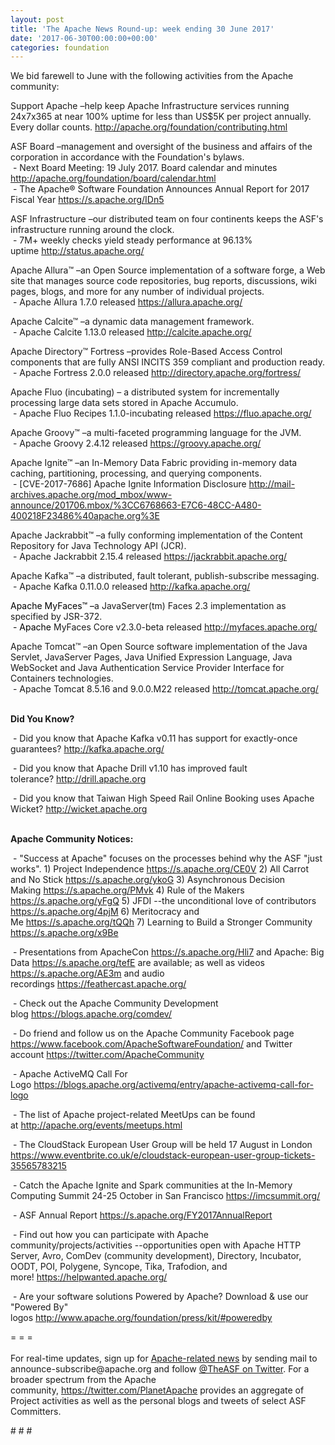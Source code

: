 ```yaml
---
layout: post
title: 'The Apache News Round-up: week ending 30 June 2017'
date: '2017-06-30T00:00:00+00:00'
categories: foundation
---
```

<p>We bid farewell to June with the following activities from the Apache community:</p> 
  <p>Support Apache&nbsp;–help keep Apache Infrastructure services running 24x7x365 at near 100% uptime for less than US$5K per project annually. Every dollar counts. <a href="http://apache.org/foundation/contributing.html">http://apache.org/foundation/contributing.html</a></p> 
  <div> 
    <p>ASF Board –management and oversight of the business and affairs of the corporation in accordance with the Foundation's bylaws.<br />&nbsp;- Next Board Meeting: 19 July 2017. Board calendar and minutes <a href="http://apache.org/foundation/board/calendar.html">http://apache.org/foundation/board/calendar.html</a><br />&nbsp;- The Apache® Software Foundation Announces Annual Report for 2017 Fiscal Year&nbsp;<a href="https://s.apache.org/IDn5">https://s.apache.org/IDn5</a></p> 
    <p>ASF Infrastructure –our distributed team on four continents keeps the ASF's infrastructure running around the clock.<br />&nbsp;- 7M+ weekly checks yield steady performance at 96.13% uptime&nbsp;<a href="http://status.apache.org/">http://status.apache.org/<br /></a></p> 
  </div> 
  <div> 
    <p>Apache Allura™ –an Open Source implementation of a software forge, a Web site that manages source code repositories, bug reports, discussions, wiki pages, blogs, and more for any number of individual projects.<br />&nbsp;-&nbsp;Apache Allura 1.7.0 released&nbsp;<a href="https://allura.apache.org/">https://allura.apache.org/</a></p> 
    <p>Apache Calcite™ –a dynamic data management framework.<br />&nbsp;- Apache Calcite 1.13.0 released&nbsp;<a href="http://calcite.apache.org/">http://calcite.apache.org/</a></p> 
    <p> </p> 
    <p>Apache Directory™ Fortress –provides Role-Based Access Control components that are fully ANSI INCITS 359 compliant and production ready.<br />&nbsp;- Apache Fortress 2.0.0 released&nbsp;<a href="http://directory.apache.org/fortress/">http://directory.apache.org/fortress/</a></p> 
    <p>Apache Fluo (incubating)&nbsp;–&nbsp;a distributed system for incrementally processing large data sets stored in Apache Accumulo.<br />&nbsp;- Apache Fluo Recipes 1.1.0-incubating released&nbsp;<a href="https://fluo.apache.org/">https://fluo.apache.org/</a></p> 
    <p>Apache Groovy™ –a multi-faceted programming language for the JVM.<br />&nbsp;- Apache Groovy 2.4.12 released&nbsp;<a href="https://groovy.apache.org/">https://groovy.apache.org/</a></p> 
    <p> </p> 
    <p>Apache Ignite™ –an In-Memory Data Fabric providing in-memory data caching, partitioning, processing, and querying components.<br />&nbsp;- [CVE-2017-7686] Apache Ignite Information Disclosure&nbsp;<a href="http://mail-archives.apache.org/mod_mbox/www-announce/201706.mbox/%3CC6768663-E7C6-48CC-A480-400218F23486%40apache.org%3E">http://mail-archives.apache.org/mod_mbox/www-announce/201706.mbox/%3CC6768663-E7C6-48CC-A480-400218F23486%40apache.org%3E</a></p> 
    <p>Apache Jackrabbit™ –a fully conforming implementation of the Content Repository for Java Technology API (JCR).<br />&nbsp;- Apache Jackrabbit 2.15.4 released&nbsp;<a href="https://jackrabbit.apache.org/">https://jackrabbit.apache.org/</a></p> 
    <p>Apache Kafka™ –a distributed, fault tolerant, publish-subscribe messaging.<br />&nbsp;- Apache Kafka 0.11.0.0 released&nbsp;<a href="http://kafka.apache.org/">http://kafka.apache.org/</a></p> 
    <p><font color="#000000"><a href="http://kafka.apache.org/"></a>Apache MyFaces™ –</font>a JavaServer(tm) Faces 2.3 implementation as specified by JSR-372.<br /><font color="#000000">&nbsp;- Apache&nbsp;</font>MyFaces Core v2.3.0-beta released&nbsp;<a href="http://myfaces.apache.org/">http://myfaces.apache.org/</a></p> 
    <p>Apache Tomcat™ –an Open Source software implementation of the Java Servlet, JavaServer Pages, Java Unified Expression Language, Java WebSocket and Java Authentication Service Provider Interface for Containers technologies.<br />&nbsp;- Apache Tomcat 8.5.16 and 9.0.0.M22 released&nbsp;<a href="http://tomcat.apache.org/">http://tomcat.apache.org/</a><br /><br /></p> 
    <p><strong>Did You Know?</strong></p> 
    <p><strong></strong>&nbsp;- Did you know that Apache Kafka&nbsp;v0.11 has support for exactly-once guarantees?&nbsp;<a href="http://kafka.apache.org/">http://kafka.apache.org/</a></p> 
    <p>&nbsp;- Did you know that Apache Drill v1.10 has improved fault tolerance?&nbsp;<a href="http://drill.apache.org">http://drill.apache.org</a></p> 
    <p>&nbsp;- Did you know that Taiwan High Speed Rail Online Booking uses Apache Wicket?&nbsp;<a href="http://wicket.apache.org">http://wicket.apache.org</a><br /><br /></p> 
  </div> 
  <div> 
    <p><strong>Apache Community Notices:</strong></p> 
  </div> 
  <div> 
    <p>&nbsp;- &quot;Success at Apache&quot; focuses on the processes behind why the ASF &quot;just works&quot;. 1) Project Independence <a href="https://s.apache.org/CE0V">https://s.apache.org/CE0V</a>&nbsp;2) All Carrot and No Stick&nbsp;<a href="https://s.apache.org/ykoG">https://s.apache.org/ykoG</a>&nbsp;3)&nbsp;Asynchronous Decision Making&nbsp;<a href="https://s.apache.org/PMvk">https://s.apache.org/PMvk</a>&nbsp;4)&nbsp;Rule of the Makers <a href="https://s.apache.org/yFgQ">https://s.apache.org/yFgQ</a>&nbsp;5) JFDI --the unconditional love of contributors <a href="https://s.apache.org/4pjM">https://s.apache.org/4pjM</a>&nbsp;6) Meritocracy and Me&nbsp;<a href="https://s.apache.org/tQQh">https://s.apache.org/tQQh</a>&nbsp;7)&nbsp;Learning to Build a Stronger Community <a href="https://s.apache.org/x9Be">https://s.apache.org/x9Be</a></p>&nbsp;- Presentations from ApacheCon&nbsp;<a href="https://s.apache.org/Hli7">https://s.apache.org/Hli7</a>&nbsp;and Apache: Big Data&nbsp;<a href="https://s.apache.org/tefE">https://s.apache.org/tefE</a>&nbsp;are available; as well as videos <a href="https://s.apache.org/AE3m">https://s.apache.org/AE3m</a>&nbsp;and audio recordings&nbsp;<a href="https://feathercast.apache.org/">https://feathercast.apache.org/</a> 
    <p>&nbsp;- Check out the Apache Community Development blog&nbsp;<a href="https://blogs.apache.org/comdev/">https://blogs.apache.org/comdev/</a></p> 
    <p>&nbsp;- Do friend and follow us on the Apache Community Facebook page <a href="https://www.facebook.com/ApacheSoftwareFoundation/">https://www.facebook.com/ApacheSoftwareFoundation/</a>&nbsp;and Twitter account <a href="https://twitter.com/ApacheCommunity">https://twitter.com/ApacheCommunity</a></p> 
    <p>&nbsp;- Apache ActiveMQ Call For Logo&nbsp;<a href="https://blogs.apache.org/activemq/entry/apache-activemq-call-for-logo">https://blogs.apache.org/activemq/entry/apache-activemq-call-for-logo</a></p> 
    <p>&nbsp;- The list of Apache project-related MeetUps can be found at&nbsp;<a href="http://apache.org/events/meetups.html">http://apache.org/events/meetups.html</a></p> 
    <p>&nbsp;- The CloudStack European User Group will be held 17 August in London <a href="https://www.eventbrite.co.uk/e/cloudstack-european-user-group-tickets-35565783215">https://www.eventbrite.co.uk/e/cloudstack-european-user-group-tickets-35565783215</a></p> 
    <p>&nbsp;- Catch the Apache Ignite and Spark communities at the In-Memory Computing Summit 24-25 October in San Francisco&nbsp;<a href="https://imcsummit.org/">https://imcsummit.org/</a></p> 
    <p>&nbsp;- ASF Annual Report&nbsp;<a href="https://s.apache.org/FY2017AnnualReport">https://s.apache.org/FY2017AnnualReport</a></p> 
    <div> 
      <p>&nbsp;- Find out how you can participate with Apache community/projects/activities --opportunities open with&nbsp;Apache HTTP Server,&nbsp;Avro, ComDev (community development), Directory, Incubator, OODT, POI, Polygene, Syncope, Tika, Trafodion, and more!&nbsp;<a href="https://helpwanted.apache.org/">https://helpwanted.apache.org/</a></p> 
    </div> 
    <p>&nbsp;- Are your software solutions Powered by Apache? Download &amp; use our &quot;Powered By&quot; logos&nbsp;<a href="http://www.apache.org/foundation/press/kit/#poweredby">http://www.apache.org/foundation/press/kit/#poweredby</a></p> 
    <div>= = =</div> 
    <div><br /></div> 
    <div>For real-time updates, sign up for <a href="http://apache.org/foundation/mailinglists.html#foundation-announce">Apache-related news</a> by sending mail to announce-subscribe@apache.org and follow <a href="https://twitter.com/TheASF">@TheASF on Twitter</a>. For a broader spectrum from the Apache community,&nbsp;<a href="http://s.apache.org/landsend">https://twitter.com/PlanetApache</a> provides an aggregate of Project activities as well as the personal blogs and tweets of select ASF Committers.</div> 
  </div> 
  <p># # #</p>
